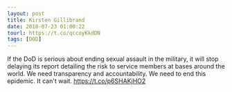 ```yaml
---
layout: post
title: Kirsten Gillibrand
date: 2018-07-23 01:00:22
tourl: https://t.co/qccoyKkdDN
tags: [DOD]
---
```

If the DoD is serious about ending sexual assault in the military, it will stop delaying its report detailing the risk to service members at bases around the world. We need transparency and accountability. We need to end this epidemic. It can't wait. https://t.co/p6SHAKjHO2